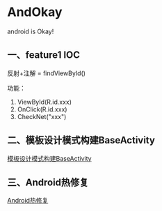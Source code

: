 # AndOkay
android is Okay!

## 一、feature1 IOC

反射+注解 = findViewById()

功能：
1. ViewById(R.id.xxx)
2. OnClick(R.id.xxx)
3. CheckNet("xxx")

## 二、模板设计模式构建BaseActivity

[模板设计模式构建BaseActivity](./base_activity.md)

## 三、Android热修复
[Android热修复](./doc/hot_fix.md)

